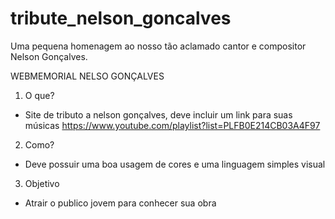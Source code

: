 # tribute_nelson_goncalves
Uma pequena homenagem ao nosso tão aclamado cantor e compositor Nelson Gonçalves.

WEBMEMORIAL NELSO GONÇALVES


1. O que?
- Site de tributo a nelson gonçalves, deve incluir um link para suas músicas https://www.youtube.com/playlist?list=PLFB0E214CB03A4F97

2. Como?
- Deve possuir uma boa usagem de cores e uma linguagem simples visual

3. Objetivo
- Atrair o publico jovem para conhecer sua obra
